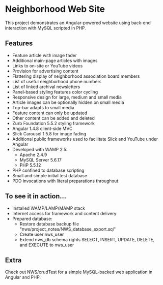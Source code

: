 
# Neighborhood Web Site

This project demonstrates an Angular-powered website using back-end
  interaction with MySQL scripted in PHP.

## Features
- Feature article with image fader
- Additional main-page articles with images
- Links to on-site or YouTube videos
- Provision for advertising content
- Flattering display of neighborhood association board members
- List of useful neighborhood phone numbers
- List of linked archival newsletters
- Panel-based styling features color cycling
- Responsive design for large, medium and small media
- Article images can be optionally hidden on small media
- Top-bar adapts to small media
- Feature content can only be updated
- Other content can be added and deleted
- Zurb Foundation 5.5.2 styling framework
- Angular 1.4.8 client-side MVC
- Slick Carousel 1.5.8 for image fading
- Additional public frameworks used to facilitate Slick and YouTube under Angular
- Developed with WAMP 2.5:
    - Apache 2.4.9
    - MySQL Server 5.6.17
    - PHP 5.5.12
- PHP confined to database scripting
- Small and simple initial test database
- PDO invocations with literal preparations throughout

## To see it in action...
- Installed WAMP/LAMP/MAMP stack
- Internet access for framework and content delivery
- Prepared database:
    - Restore database backup file "nws/project_notes/NWS_database_export.sql"
    - Create user nws_user
    - Extend nws_db schema rights SELECT, INSERT, UPDATE, DELETE, and EXECUTE to nws_user

## Extra
Check out NWS/crudTest for a simple MySQL-backed web application in Angular and PHP.
